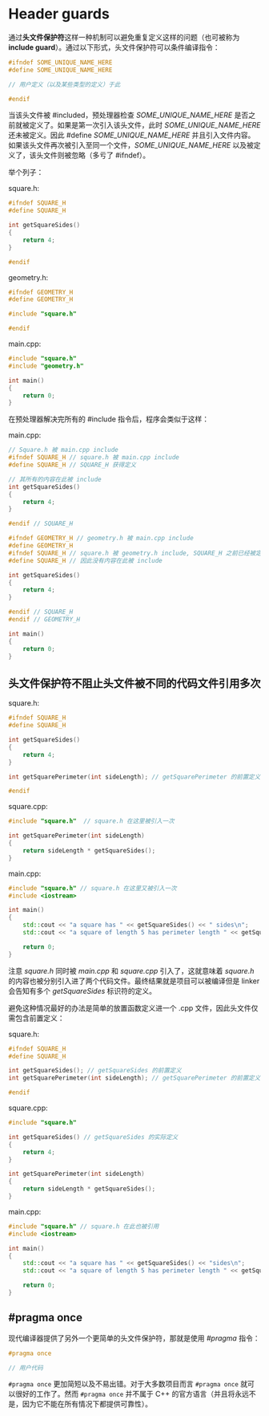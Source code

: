 # Header guards

通过**头文件保护符**这样一种机制可以避免重复定义这样的问题（也可被称为**include guard**）。通过以下形式，头文件保护符可以条件编译指令：

```h
#ifndef SOME_UNIQUE_NAME_HERE
#define SOME_UNIQUE_NAME_HERE

// 用户定义（以及某些类型的定义）于此

#endif
```

当该头文件被 #included，预处理器检查 _SOME_UNIQUE_NAME_HERE_ 是否之前就被定义了。如果是第一次引入该头文件，此时 _SOME_UNIQUE_NAME_HERE_ 还未被定义。因此 #define _SOME_UNIQUE_NAME_HERE_ 并且引入文件内容。如果该头文件再次被引入至同一个文件，_SOME_UNIQUE_NAME_HERE_ 以及被定义了，该头文件则被忽略（多亏了 #ifndef）。

举个列子：

square.h:

```h
#ifndef SQUARE_H
#define SQUARE_H

int getSquareSides()
{
    return 4;
}

#endif
```

geometry.h:

```h
#ifndef GEOMETRY_H
#define GEOMETRY_H

#include "square.h"

#endif
```

main.cpp:

```cpp
#include "square.h"
#include "geometry.h"

int main()
{
    return 0;
}
```

在预处理器解决完所有的 #include 指令后，程序会类似于这样：

main.cpp:

```cpp
// Square.h 被 main.cpp include
#ifndef SQUARE_H // square.h 被 main.cpp include
#define SQUARE_H // SQUARE_H 获得定义

// 其所有的内容在此被 include
int getSquareSides()
{
    return 4;
}

#endif // SQUARE_H

#ifndef GEOMETRY_H // geometry.h 被 main.cpp include
#define GEOMETRY_H
#ifndef SQUARE_H // square.h 被 geometry.h include, SQUARE_H 之前已经被定义过了
#define SQUARE_H // 因此没有内容在此被 include

int getSquareSides()
{
    return 4;
}

#endif // SQUARE_H
#endif // GEOMETRY_H

int main()
{
    return 0;
}
```

## 头文件保护符不阻止头文件被不同的代码文件引用多次

square.h:

```h
#ifndef SQUARE_H
#define SQUARE_H

int getSquareSides()
{
    return 4;
}

int getSquarePerimeter(int sideLength); // getSquarePerimeter 的前置定义

#endif
```

square.cpp:

```cpp
#include "square.h"  // square.h 在这里被引入一次

int getSquarePerimeter(int sideLength)
{
    return sideLength * getSquareSides();
}
```

main.cpp:

```cpp
#include "square.h" // square.h 在这里又被引入一次
#include <iostream>

int main()
{
    std::cout << "a square has " << getSquareSides() << " sides\n";
    std::cout << "a square of length 5 has perimeter length " << getSquarePerimeter(5) << '\n';

    return 0;
}
```

注意 _square.h_ 同时被 _main.cpp_ 和 _square.cpp_ 引入了，这就意味着 _square.h_ 的内容也被分别引入进了两个代码文件。最终结果就是项目可以被编译但是 linker 会告知有多个 _getSquareSides_ 标识符的定义。

避免这种情况最好的办法是简单的放置函数定义进一个 .cpp 文件，因此头文件仅需包含前置定义：

square.h:

```h
#ifndef SQUARE_H
#define SQUARE_H

int getSquareSides(); // getSquareSides 的前置定义
int getSquarePerimeter(int sideLength); // getSquarePerimeter 的前置定义

#endif
```

square.cpp:

```cpp
#include "square.h"

int getSquareSides() // getSquareSides 的实际定义
{
    return 4;
}

int getSquarePerimeter(int sideLength)
{
    return sideLength * getSquareSides();
}
```

main.cpp:

```cpp
#include "square.h" // square.h 在此也被引用
#include <iostream>

int main()
{
    std::cout << "a square has " << getSquareSides() << "sides\n";
    std::cout << "a square of length 5 has perimeter length " << getSquarePerimeter(5) << '\n';

    return 0;
}
```

## #pragma once

现代编译器提供了另外一个更简单的头文件保护符，那就是使用 _#pragma_ 指令：

```h
#pragma once

// 用户代码
```

`#pragma once` 更加简短以及不易出错。对于大多数项目而言 `#pragma once` 就可以很好的工作了。然而 `#pragma once` 并不属于 C++ 的官方语言（并且将永远不是，因为它不能在所有情况下都提供可靠性）。
